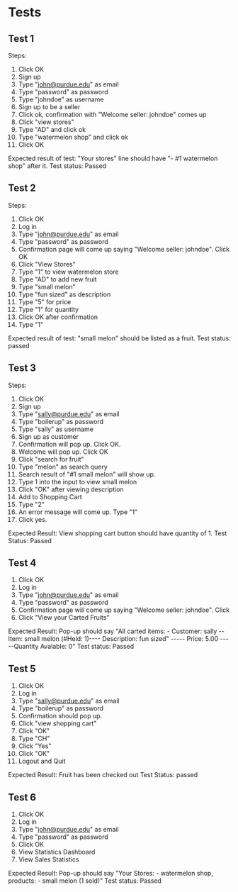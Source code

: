 # Tests
## Test 1
Steps:
1. Click OK
2. Sign up
3. Type "john@purdue.edu" as email
4. Type "password" as password
5. Type "johndoe" as username
6. Sign up to be a seller
7. Click ok, confirmation with "Welcome seller: johndoe" comes up
8. Click "view stores"
9. Type "AD" and click ok
10. Type "watermelon shop" and click ok
11. Click OK

Expected result of test: "Your stores" line should have "- #1 watermelon shop" after it.
Test status: Passed

## Test 2
Steps:
1. Click OK
2. Log in
3. Type "john@purdue.edu" as email
4. Type "password" as password
5. Confirmation page will come up saying "Welcome seller: johndoe". Click OK
6. Click "View Stores"
7. Type "1" to view watermelon store
8. Type "AD" to add new fruit
9. Type "small melon"
10. Type "fun sized" as description
11. Type "5" for price
12. Type "1" for quantity
13. Click OK after confirmation
14. Type "1"

Expected result of test: "small melon" should be listed as a fruit.
Test status: passed

## Test 3
Steps:
1. Click OK
2. Sign up
3. Type "sally@purdue.edu" as email
4. Type "boilerup" as password
5. Type "sally" as username
6. Sign up as customer
7. Confirmation will pop up. Click OK.
8. Welcome will pop up. Click OK
9. Click "search for fruit"
10. Type "melon" as search query
11. Search result of "#1 small melon" will show up.
12. Type 1 into the input to view small melon
13. Click "OK" after viewing description
14. Add to Shopping Cart
15. Type "2"
16. An error message will come up. Type "1"
17. Click yes.

Expected Result: View shopping cart button should have quantity of 1.
Test Status: Passed

## Test 4
1. Click OK
2. Log in
3. Type "john@purdue.edu" as email
4. Type "password" as password
5. Confirmation page will come up saying "Welcome seller: johndoe". Click 
6. Click "View your Carted Fruits"

Expected Result: Pop-up should say "All carted items: - Customer: sally --Item: small melon (#Held: 1)---- Description: fun sized" ----- Price: 5.00 -----Quantity Avalable: 0"
Test status: Passed

## Test 5
1. Click OK
2. Log in
3. Type "sally@purdue.edu" as email
4. Type "boilerup" as password
5. Confirmation should pop up.
6. Click "view shopping cart"
7. Click "OK"
8. Type "CH"
9. Click "Yes"
10. Click "OK"
11. Logout and Quit

Expected Result: Fruit has been checked out
Test Status: passed

## Test 6
1. Click OK
2. Log in
3. Type "john@purdue.edu" as email
4. Type "password" as password
5. Click OK
6. View Statistics Dashboard
7. View Sales Statistics

Expected Result: Pop-up should say "Your Stores: - watermelon shop, products: - small melon (1 sold)"
Test status: Passed
